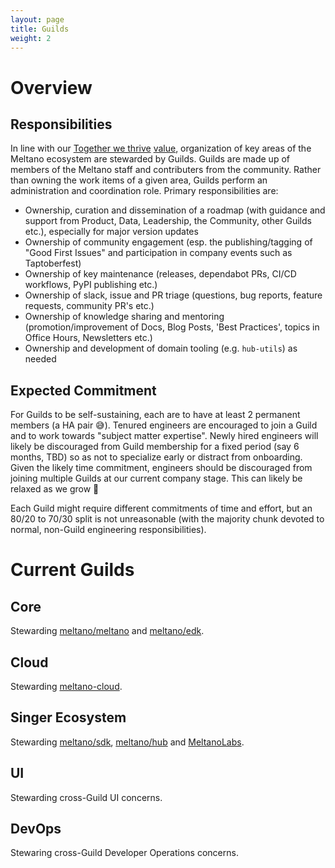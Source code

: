 ```yaml
---
layout: page
title: Guilds
weight: 2
---
```


# Overview

## Responsibilities

In line with our <a href="/company/values#together-we-thrive">Together we thrive</a> <a href="/company/values">value</a>, organization of key areas of the Meltano ecosystem are stewarded by Guilds.
Guilds are made up of members of the Meltano staff and contributers from the community.
Rather than owning the work items of a given area, Guilds perform an administration and coordination role.
Primary responsibilities are:

- Ownership, curation and dissemination of a roadmap (with guidance and support from Product, Data, Leadership, the Community, other Guilds etc.), especially for major version updates
- Ownership of community engagement (esp. the publishing/tagging of "Good First Issues" and participation in company events such as Taptoberfest)
- Ownership of key maintenance (releases, dependabot PRs, CI/CD workflows, PyPI publishing etc.)
- Ownership of slack, issue and PR triage (questions, bug reports, feature requests, community PR's etc.)
- Ownership of knowledge sharing and mentoring (promotion/improvement of Docs, Blog Posts, 'Best Practices', topics in Office Hours, Newsletters etc.)
- Ownership and development of domain tooling (e.g. `hub-utils`) as needed

## Expected Commitment

For Guilds to be self-sustaining, each are to have at least 2 permanent members (a HA pair 😅).
Tenured engineers are encouraged to join a Guild and to work towards "subject matter expertise".
Newly hired engineers will likely be discouraged from Guild membership for a fixed period (say 6 months, TBD) so as not to specialize early or distract from onboarding.
Given the likely time commitment, engineers should be discouraged from joining multiple Guilds at our current company stage.
This can likely be relaxed as we grow 🚀

Each Guild might require different commitments of time and effort, but an 80/20 to 70/30 split is not unreasonable (with the majority chunk devoted to normal, non-Guild engineering responsibilities).

# Current Guilds

## Core

Stewarding [meltano/meltano](https://github.com/meltano/meltano) and [meltano/edk](https://github.com/meltano/edk).

## Cloud

Stewarding [meltano-cloud](https://meltano.com/cloud/).

## Singer Ecosystem

Stewarding [meltano/sdk](https://github.com/meltano/sdk), [meltano/hub](https://github.com/meltano/hub) and [MeltanoLabs](https://github.com/MeltanoLabs?type=source).

## UI

Stewarding cross-Guild UI concerns.

## DevOps

Stewaring cross-Guild Developer Operations concerns.
